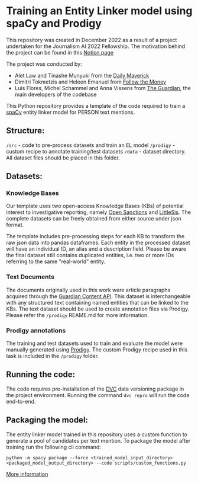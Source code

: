 # Training an Entity Linker model using spaCy and Prodigy 

This repository was created in December 2022 as a result of a project undertaken for the Journalism AI 2022 Fellowship. 
The motivation behind the project can be found in this [Notion page](https://www.notion.so/badwillhunting/Recognising-bad-actors-in-data-leaks-with-AI-19d40278356f4f3eb52d5d1678d14971)

The project was conducted by:
* Alet Law and Tinashe Munyuki from the [Daily Maverick](https://www.dailymaverick.co.za/)
* Dimitri Tokmetzis and Heleen Emanuel from [Follow the Money](https://www.ftm.eu/)
* Luis Flores, Michel Schammel and Anna Vissens from [The Guardian](https://www.theguardian.com/), the main developers of the codebase

This Python repository provides a template of the code required to train a [spaCy](https://spacy.io/) entity linker model for PERSON text mentions. 

## Structure:

`/src` - code to pre-process datasets and train an EL model 
`/prodigy` - custom recipe to annotate training/test datasets 
`/data` - dataset directory. All dataset files should be placed in this folder. 

## Datasets: 

### Knowledge Bases 
Our template uses two open-access Knowledge Bases (KBs) of potential interest to investigative reporting, 
namely [Open Sanctions](https://www.opensanctions.org/) and [LittleSis](https://littlesis.org/home/dashboard).
The complete datasets can be freely obtained from either source under json format.

The template includes pre-processing steps for each KB to transform the raw json data into pandas dataframes. 
Each entity in the processed dataset will have an individual ID, an alias and a description field.
Please be aware the final dataset still contains duplicated entities, i.e. two or more IDs referring to the same "real-world" entity. 

### Text Documents 
The documents originally used in this work were article paragraphs acquired through the [Guardian Content API](https://open-platform.theguardian.com/).
This dataset is interchangeable with any structured text containing named entities that can be linked to the KBs. 
The text dataset should be used to create annotation files via Prodigy. Please refer the `/prodigy` REAME.md for more information.  

### Prodigy annotations 
The training and test datasets used to train and evaluate the model were manually generated using [Prodigy](https://prodi.gy/). 
The custom Prodigy recipe used in this task is included in the `/prodigy` folder.  

## Running the code:

The code requires pre-installation of the [DVC](https://dvc.org/) data versioning package in the project environment.
Running the command `dvc repro` will run the code end-to-end. 

## Packaging the model:

The entity linker model trained in this repository uses a custom function to generate a pool of candidates per text mention. 
To package the model after training run the following cli command: 
 
`python -m spacy package --force <trained_model_input_directory> <packaged_model_output_directory> --code scripts/custom_functions.py`

[More information](https://spacy.io/api/cli#package)



